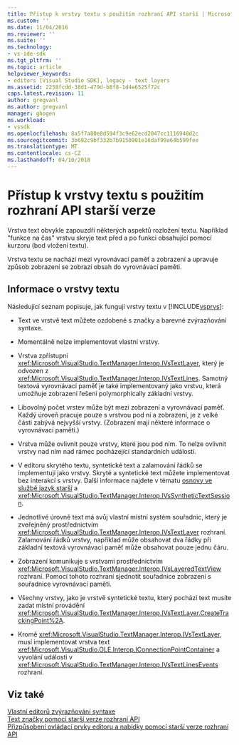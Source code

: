 ```yaml
---
title: Přístup k vrstvy textu s použitím rozhraní API starší | Microsoft Docs
ms.custom: ''
ms.date: 11/04/2016
ms.reviewer: ''
ms.suite: ''
ms.technology:
- vs-ide-sdk
ms.tgt_pltfrm: ''
ms.topic: article
helpviewer_keywords:
- editors [Visual Studio SDK], legacy - text layers
ms.assetid: 2258fcdd-38d1-479d-b8f8-1d4e6525f72c
caps.latest.revision: 11
author: gregvanl
ms.author: gregvanl
manager: ghogen
ms.workload:
- vssdk
ms.openlocfilehash: 8a5f7a80e8d594f3c9e62ecd2047cc1116948d2c
ms.sourcegitcommit: 3b692c9bf332b7b9150901e16daf99a64b599fee
ms.translationtype: MT
ms.contentlocale: cs-CZ
ms.lasthandoff: 04/10/2018
---
```

# <a name="accessing-text-layers-by-using-the-legacy-api"></a>Přístup k vrstvy textu s použitím rozhraní API starší verze
Vrstva text obvykle zapouzdří některých aspektů rozložení textu. Například "funkce na čas" vrstvu skryje text před a po funkci obsahující pomocí kurzoru (bod vložení textu).  
  
 Vrstva textu se nachází mezi vyrovnávací paměť a zobrazení a upravuje způsob zobrazení se zobrazí obsah do vyrovnávací paměti.  
  
## <a name="text-layer-information"></a>Informace o vrstvy textu  
 Následující seznam popisuje, jak fungují vrstvy textu v [!INCLUDE[vsprvs](../code-quality/includes/vsprvs_md.md)]:  
  
-   Text ve vrstvě text můžete ozdobené s značky a barevné zvýrazňování syntaxe.  
  
-   Momentálně nelze implementovat vlastní vrstvy.  
  
-   Vrstva zpřístupní <xref:Microsoft.VisualStudio.TextManager.Interop.IVsTextLayer>, který je odvozen z <xref:Microsoft.VisualStudio.TextManager.Interop.IVsTextLines>. Samotný textová vyrovnávací paměť je také implementovaný jako vrstvu, která umožňuje zobrazení řešení polymorphically základní vrstvy.  
  
-   Libovolný počet vrstev může být mezi zobrazení a vyrovnávací paměť. Každý úroveň pracuje pouze s vrstvou pod ní a zobrazení, je z velké části zabývá nejvyšší vrstvy. (Zobrazení mají některé informace o vyrovnávací paměti.)  
  
-   Vrstva může ovlivnit pouze vrstvy, které jsou pod ním. To nelze ovlivnit vrstvy nad ním nad rámec pocházející standardních událostí.  
  
-   V editoru skrytého textu, syntetické text a zalamování řádků se implementují jako vrstvy. Skryté a syntetické text můžete implementovat bez interakcí s vrstvy. Další informace najdete v tématu [osnovy ve službě jazyk starší](../extensibility/internals/outlining-in-a-legacy-language-service.md) a <xref:Microsoft.VisualStudio.TextManager.Interop.IVsSyntheticTextSession>.  
  
-   Jednotlivé úrovně text má svůj vlastní místní systém souřadnic, který je zveřejněný prostřednictvím <xref:Microsoft.VisualStudio.TextManager.Interop.IVsTextLayer> rozhraní. Zalamování řádků vrstvy, například může obsahovat dva řádky při základní textová vyrovnávací paměť může obsahovat pouze jednu čáru.  
  
-   Zobrazení komunikuje s vrstvami prostřednictvím <xref:Microsoft.VisualStudio.TextManager.Interop.IVsLayeredTextView> rozhraní. Pomocí tohoto rozhraní sjednotit souřadnice zobrazení s souřadnice vyrovnávací paměti.  
  
-   Všechny vrstvy, jako je vrstvě syntetické textu, který pochází text musíte zadat místní provádění <xref:Microsoft.VisualStudio.TextManager.Interop.IVsTextLayer.CreateTrackingPoint%2A>.  
  
-   Kromě <xref:Microsoft.VisualStudio.TextManager.Interop.IVsTextLayer>, musí implementovat vrstva text <xref:Microsoft.VisualStudio.OLE.Interop.IConnectionPointContainer> a vyvolání události v <xref:Microsoft.VisualStudio.TextManager.Interop.IVsTextLinesEvents> rozhraní.  
  
## <a name="see-also"></a>Viz také  
 [Vlastní editorů zvýrazňování syntaxe](../extensibility/syntax-coloring-in-custom-editors.md)   
 [Text značky pomocí starší verze rozhraní API](../extensibility/using-text-markers-with-the-legacy-api.md)   
 [Přizpůsobení ovládací prvky editoru a nabídky pomocí starší verze rozhraní API](../extensibility/customizing-editor-controls-and-menus-by-using-the-legacy-api.md)